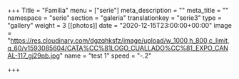 +++
Title = "Familia"
menu = ["serie"]
meta_description = ""
meta_title = ""
namespace = "serie"
section = "galeria"
translationkey = "serie3"
type = "gallery"
weight = 3
[[photos]]
date = "2020-12-15T23:00:00+00:00"
image = "https://res.cloudinary.com/dgzqhksfz/image/upload/w_1000,h_800,c_limit,q_60/v1593085604/CATA%CC%81LOGO_CUALLADO%CC%81_EXPO_CANAL-117_gj29pb.jpg"
name = "test 1"
speed = "-.2"

+++
